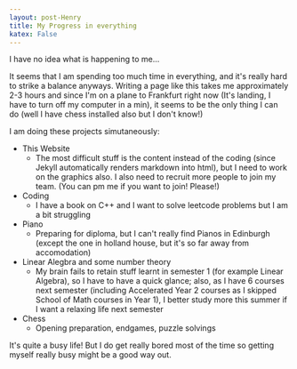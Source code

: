 ```yaml
---
layout: post-Henry
title: My Progress in everything
katex: False
---
```

I have no idea what is happening to me...

It seems that I am spending too much time in everything, and it's really hard to strike a balance anyways.
Writing a page like this takes me approximately 2-3 hours and since I'm on a plane to Frankfurt right now (It's landing, I have to turn off my computer in a min), it seems to be the only thing I can do (well I have chess installed also but I don't know!)

I am doing these projects simutaneously:
 - This Website
    - The most difficult stuff is the content instead of the coding (since Jekyll automatically renders markdown into html), but I need to work on the graphics also. I also need to recruit more people to join my team. (You can pm me if you want to join! Please!)
 - Coding
    - I have a book on C++ and I want to solve leetcode problems but I am a bit struggling
 - Piano
    - Preparing for diploma, but I can't really find Pianos in Edinburgh (except the one in holland house, but it's so far away from accomodation)
 - Linear Alegbra and some number theory
    - My brain fails to retain stuff learnt in semester 1 (for example Linear Algebra), so I have to have a quick glance; also, as I have 6 courses next semester (including Accelerated Year 2 courses as I skipped School of Math courses in Year 1), I better study more this summer if I want a relaxing life next semester
 - Chess 
    - Opening preparation, endgames, puzzle solvings

It's quite a busy life! But I do get really bored most of the time so getting myself really busy might be a good way out.





